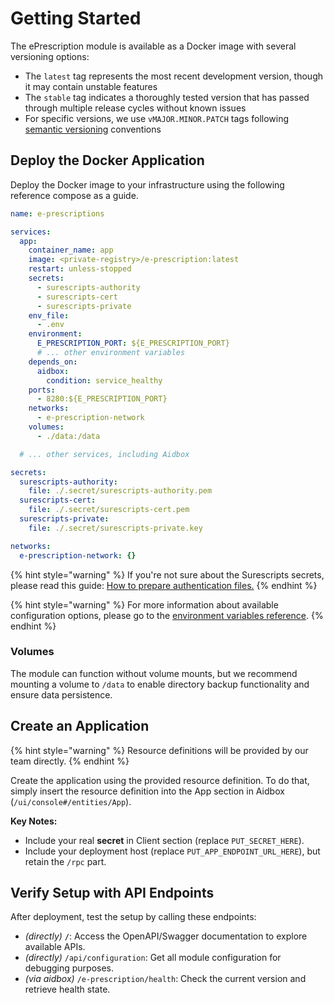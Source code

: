 # Getting Started

The ePrescription module is available as a Docker image with several versioning options:

* The `latest` tag represents the most recent development version, though it may contain unstable features
* The `stable` tag indicates a thoroughly tested version that has passed through multiple release cycles without known issues
* For specific versions, we use `vMAJOR.MINOR.PATCH` tags following [semantic versioning](https://semver.org/#semantic-versioning-200) conventions

## Deploy the Docker Application

Deploy the Docker image to your infrastructure using the following reference compose as a guide.

```yaml
name: e-prescriptions

services:
  app:
    container_name: app
    image: <private-registry>/e-prescription:latest
    restart: unless-stopped
    secrets:
      - surescripts-authority
      - surescripts-cert
      - surescripts-private
    env_file:
      - .env
    environment:
      E_PRESCRIPTION_PORT: ${E_PRESCRIPTION_PORT}
      # ... other environment variables
    depends_on:
      aidbox:
        condition: service_healthy
    ports:
      - 8280:${E_PRESCRIPTION_PORT}
    networks:
      - e-prescription-network
    volumes:
      - ./data:/data

  # ... other services, including Aidbox

secrets:
  surescripts-authority:
    file: ./.secret/surescripts-authority.pem
  surescripts-cert:
    file: ./.secret/surescripts-cert.pem
  surescripts-private:
    file: ./.secret/surescripts-private.key

networks:
  e-prescription-network: {}
```

{% hint style="warning" %}
If you're not sure about the Surescripts secrets, please read this guide: [How to prepare authentication files.](./tutorials/how-to-test-callback.md)
{% endhint %}

{% hint style="warning" %}
For more information about available configuration options, please go to the [environment variables reference](./environment-variables.md).
{% endhint %}

### Volumes

The module can function without volume mounts, but we recommend mounting a volume to `/data` to enable directory backup functionality and ensure data persistence.

## Create an Application

{% hint style="warning" %}
Resource definitions will be provided by our team directly.
{% endhint %}

Create the application using the provided resource definition. To do that, simply insert the resource definition into the App section in Aidbox (`/ui/console#/entities/App`).

**Key Notes:**

* Include your real **secret** in Client section (replace `PUT_SECRET_HERE`).
* Include your deployment host (replace `PUT_APP_ENDPOINT_URL_HERE`), but retain the `/rpc` part.

## Verify Setup with API Endpoints

After deployment, test the setup by calling these endpoints:

* _(directly)_ **`/`**: Access the OpenAPI/Swagger documentation to explore available APIs.
* _(directly)_ `/api/configuration`: Get all module configuration for debugging purposes.
* _(via aidbox)_ `/e-prescription/health`: Check the current version and retrieve health state.
